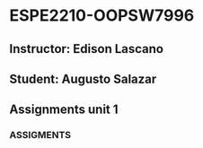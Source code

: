 # ESPE2210-OOPSW7996
## Instructor: Edison Lascano
## Student: Augusto Salazar
## Assignments unit 1
### ASSIGMENTS
